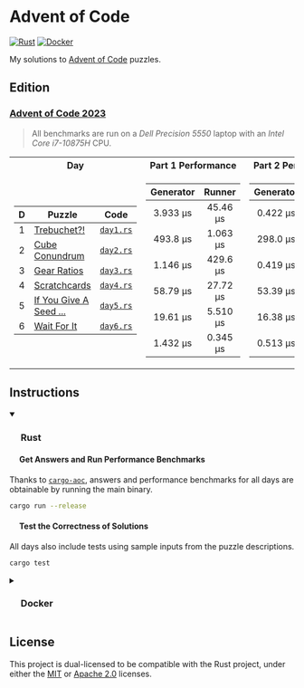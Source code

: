 # Advent of Code

<p align="left">
  <a href="https://github.com/AndrejOrsula/aoc/actions/workflows/rust.yml">   <img alt="Rust"   src="https://github.com/AndrejOrsula/aoc/actions/workflows/rust.yml/badge.svg"></a>
  <a href="https://github.com/AndrejOrsula/aoc/actions/workflows/docker.yml"> <img alt="Docker" src="https://github.com/AndrejOrsula/aoc/actions/workflows/docker.yml/badge.svg"></a>
</p>

My solutions to [Advent of Code](https://adventofcode.com) puzzles.

## Edition

### [Advent of Code 2023](https://adventofcode.com/2023)

> All benchmarks are run on a *Dell Precision 5550* laptop with an *Intel Core i7-10875H* CPU.

<table>
<tr><th>Day</th><th>Part 1 Performance</th><th>Part 2 Performance</th></tr>
<tr><td>

|   D   | Puzzle                                                        |               Code               |
| :---: | ------------------------------------------------------------- | :------------------------------: |
|   1   | [Trebuchet?!](https://adventofcode.com/2023/day/1)            | [`day1.rs`](aoc2023/src/day1.rs) |
|   2   | [Cube Conundrum](https://adventofcode.com/2023/day/2)         | [`day2.rs`](aoc2023/src/day2.rs) |
|   3   | [Gear Ratios](https://adventofcode.com/2023/day/3)            | [`day3.rs`](aoc2023/src/day3.rs) |
|   4   | [Scratchcards](https://adventofcode.com/2023/day/4)           | [`day4.rs`](aoc2023/src/day4.rs) |
|   5   | [If You Give A Seed ...](https://adventofcode.com/2023/day/5) | [`day5.rs`](aoc2023/src/day5.rs) |
|   6   | [Wait For It](https://adventofcode.com/2023/day/6)            | [`day6.rs`](aoc2023/src/day6.rs) |

</td><td>

| Generator |  Runner  |
| :-------: | :------: |
| 3.933 µs  | 45.46 µs |
| 493.8 µs  | 1.063 µs |
| 1.146 µs  | 429.6 µs |
| 58.79 µs  | 27.72 µs |
| 19.61 µs  | 5.510 µs |
| 1.432 µs  | 0.345 µs |

</td><td>

| Generator |  Runner  |
| :-------: | :------: |
| 0.422 µs  | 776.7 µs |
| 298.0 µs  | 1.108 µs |
| 0.419 µs  | 308.1 µs |
| 53.39 µs  | 28.44 µs |
| 16.38 µs  | 19.364 s |
| 0.513 µs  | 2.463 ms |

</td></tr>
</table>

## Instructions

<details open>
<summary><h3><a href="#-rust"><img src="https://rustacean.net/assets/rustacean-flat-noshadow.svg" width="16" height="16"></a> Rust</h3></summary>

#### <a href="#-test-the-correctness-of-solutions"><img src="https://www.svgrepo.com/show/271355/rocket-ship-rocket.svg" width="14" height="14"></a> Get Answers and Run Performance Benchmarks

Thanks to [`cargo-aoc`](https://github.com/gobanos/cargo-aoc), answers and performance benchmarks for all days are obtainable by running the main binary.

```bash
cargo run --release
```

#### <a href="#-test-the-correctness-of-solutions"><img src="https://www.svgrepo.com/show/269868/lab.svg" width="14" height="14"></a> Test the Correctness of Solutions

All days also include tests using sample inputs from the puzzle descriptions.

```bash
cargo test
```

</details>

<details>
<summary><h3><a href="#-docker"><img src="https://www.svgrepo.com/show/448221/docker.svg" width="16" height="16"></a> Docker</h3></summary>

> To install [Docker](https://docs.docker.com/get-docker) on your system, you can run [`.docker/host/install_docker.bash`](.docker/host/install_docker.bash) to configure Docker with NVIDIA GPU support.
>
> ```bash
> .docker/host/install_docker.bash
> ```

#### Build Image

To build a new Docker image from [`Dockerfile`](Dockerfile), you can run [`.docker/build.bash`](.docker/build.bash) as shown below.

```bash
.docker/build.bash ${TAG:-latest} ${BUILD_ARGS}
```

#### Run Container

To run the Docker container, you can use [`.docker/run.bash`](.docker/run.bash) as shown below.

```bash
.docker/run.bash ${TAG:-latest} ${CMD}
```

#### Run Dev Container

To run the Docker container in a development mode (source code mounted as a volume), you can use [`.docker/dev.bash`](.docker/dev.bash) as shown below.

```bash
.docker/dev.bash ${TAG:-latest} ${CMD}
```

As an alternative, VS Code users familiar with [Dev Containers](https://code.visualstudio.com/docs/devcontainers/containers) can modify the included [`.devcontainer/devcontainer.json`](.devcontainer/devcontainer.json) to their needs. For convenience, [`.devcontainer/open.bash`](.devcontainer/open.bash) script is available to open this repository as a Dev Container in VS Code.

```bash
.devcontainer/open.bash
```

#### Join Container

To join a running Docker container from another terminal, you can use [`.docker/join.bash`](.docker/join.bash) as shown below.

```bash
.docker/join.bash ${CMD:-bash}
```

</details>

## License

This project is dual-licensed to be compatible with the Rust project, under either the [MIT](LICENSE-MIT) or [Apache 2.0](LICENSE-APACHE) licenses.
